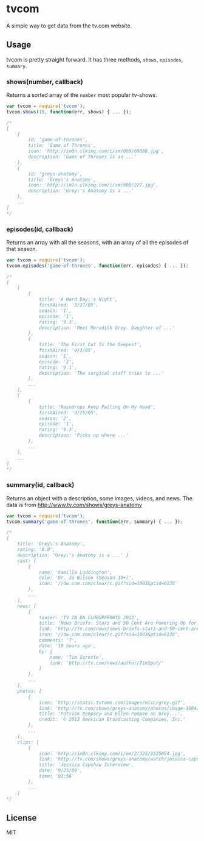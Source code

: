 # tvcom

A simple way to get data from the tv.com website.

## Usage

tvcom is pretty straight forward. It has three methods, `shows`, `episodes`, `summary`.


### shows(number, callback)

Returns a sorted array of the `number` most popular tv-shows.

``` js
var tvcom = require('tvcom');
tvcom.shows(10, function(err, shows) { ... });

/*
[
	{
		id: 'game-of-thrones',
		title: 'Game of Thrones',
		icon: 'http://im0n.clkimg.com/i/sm/069/69088.jpg',
		description: 'Game of Thrones is an ...'
	},
 	{
 		id: 'greys-anatomy',
		title: 'Grey\'s Anatomy',
		icon: 'http://im1n.clkimg.com/i/sm/000/227.jpg',
		description: 'Grey\'s Anatomy is a ...'
	},
	...
]
*/
```

### episodes(id, callback)

Returns an array with all the seasons, with an array of all the episodes of that season.

``` js
var tvcom = require('tvcom');
tvcom.episodes('game-of-thrones', function(err, episodes) { ... });

/*
[
	[
		{
			title: 'A Hard Day\'s Night',
			firstAired: '3/27/05',
			season: '1',
			episode: '1',
			rating: '9.3',
			description: 'Meet Meredith Grey. Daughter of ...'
		},
		{
			title: 'The First Cut Is the Deepest',
			firstAired: '4/3/05',
			season: '1',
			episode: '2',
			rating: '9.1',
			description: 'The surgical staff tries to ...'
		},
		...
	],
	[
		{
			title: 'Raindrops Keep Falling On My Head',
			firstAired: '9/25/05',
			season: '2',
			episode: '1',
			rating: '9.3',
			description: 'Picks up where ...'
		},
		...
	],
	...
]
*/
```

### summary(id, callback)

Returns an object with a description, some images, videos, and news. The data is from http://www.tv.com/shows/greys-anatomy

``` js
var tvcom = require('tvcom');
tvcom.summary('game-of-thrones', function(err, summary) { ... });

/*
{
	title: 'Grey\'s Anatomy',
	rating: '8.8',
	description: 'Grey\'s Anatomy is a ...' }
	cast: [
		{
			name: 'Camilla Luddington',
			role: 'Dr. Jo Wilson (Season 10+)',
			icon: '//dw.com.com/clear/c.gif?sid=1003&ptid=6138'
		},
		...
	],
	news: [
		{
			teaser: 'TV IN DA CLUBUPFRONTS 2013',
			title: 'News Briefs: Starz and 50 Cent Are Powering Up for a New DramaABC\'s 2013-2014 Schedule: S.H.I.E.L.D. on Tuesdays, Less DWTS, and OUAT \'s New Spinoff on Thursdays',
			link: 'http://tv.com/news/news-briefs-starz-and-50-cent-are-powering-up-for-a-new-drama-137124191630/',
			icon: '//dw.com.com/clear/c.gif?sid=1003&ptid=6138',
			comments: '7',
			date: '10 hours ago',
		    by: {
		    	name: 'Tim Surette',
				link: 'http://tv.com/news/author/TimSpot/'
			}
		},
		...
	],
	photos: [
		{
			icon: 'http://static.tvtome.com/images/misc/grey.gif',
			link: 'http://tv.com/shows/greys-anatomy/photos/image-1684/',
			title: 'Patrick Dempsey and Ellen Pompeo on Grey...',
			credit: '© 2013 American Broadcasting Companies, Inc.'
		},
		...
	],
	clips: [
		{
			icon: 'http://im0n.clkimg.com/i/em/2/325/2325054.jpg',
			link: 'http://tv.com/shows/greys-anatomy/watch/jessica-capshaw-interview-1882579/',
			title: 'Jessica Capshaw Interview',
			date: '9/25/09',
			time: '02:58'
		},
		...
	]
*/
```

## License

MIT
